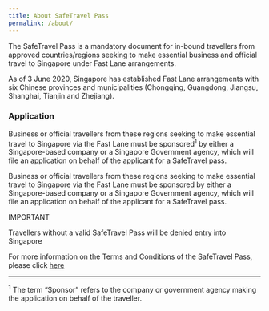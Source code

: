 ```yaml
---
title: About SafeTravel Pass
permalink: /about/
---
```


The SafeTravel Pass is a mandatory document for in-bound travellers from approved countries/regions seeking to make essential business and official travel to Singapore under Fast Lane arrangements.

As of 3 June 2020, Singapore has established Fast Lane arrangements with six Chinese provinces and municipalities (Chongqing, Guangdong, Jiangsu, Shanghai, Tianjin and Zhejiang).

### **Application**

Business or official travellers from these regions seeking to make essential travel to Singapore via the Fast Lane must be sponsored<sup>1</sup> by either a Singapore-based company or a Singapore Government agency, which will file an application on behalf of the applicant for a SafeTravel pass.

Business or official travellers from these regions seeking to make essential travel to Singapore via the Fast Lane must be sponsored by either a Singapore-based company or a Singapore Government agency, which will file an application on behalf of the applicant for a SafeTravel pass.

IMPORTANT

Travellers without a valid SafeTravel Pass will be denied entry into Singapore

For more information on the Terms and Conditions of the SafeTravel Pass, please click [here]({{site.baseurl}}/terms-and-conditions)

----

<sup>1</sup> The term “Sponsor” refers to the company or government agency making the application on behalf of the traveller.
